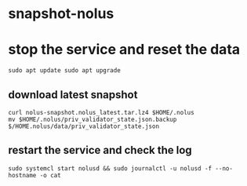 # snapshot-nolus

# stop the service and reset the data
```
sudo apt update sudo apt upgrade
```
## download latest snapshot
```
curl nolus-snapshot.nolus_latest.tar.lz4 $HOME/.nolus
mv $HOME/.nolus/priv_validator_state.json.backup
$/HOME.nolus/data/priv_validator_state.json
```
## restart the service and check the log
```
sudo systemcl start nolusd && sudo journalctl -u nolusd -f --no-hostname -o cat
```
